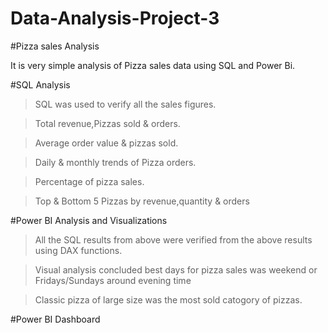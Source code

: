 # Data-Analysis-Project-3
#Pizza sales Analysis

It is very simple analysis of Pizza sales data using SQL and Power Bi.

#SQL Analysis

>SQL was used to verify all the sales figures.

>Total revenue,Pizzas sold & orders.

>Average order value & pizzas sold.

>Daily & monthly trends of Pizza orders.

>Percentage of pizza sales.

>Top & Bottom 5 Pizzas by revenue,quantity & orders

#Power BI Analysis and Visualizations

>All the SQL results from above were verified from the above results using DAX functions.

>Visual analysis concluded best days for pizza sales was weekend or Fridays/Sundays around evening time

>Classic pizza of large size  was the most sold catogory of pizzas.

#Power BI Dashboard



